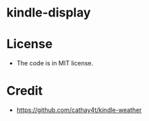 # kindle-display

# License

* The code is in MIT license.

# Credit

* https://github.com/cathay4t/kindle-weather
